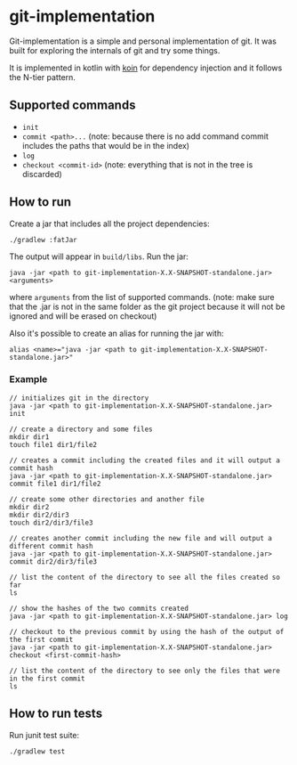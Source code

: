 # git-implementation

Git-implementation is a simple and personal implementation of git. It was built for exploring the internals of git and try some things.

It is implemented in kotlin with [koin](https://github.com/InsertKoinIO/koin) for dependency injection and it follows the N-tier pattern.

## Supported commands

- `init`
- `commit <path>...`
(note: because there is no add command commit includes the paths that would be in the index)
- `log`
- `checkout <commit-id>` 
(note: everything that is not in the tree is discarded)

## How to run

Create a jar that includes all the project dependencies:
```
./gradlew :fatJar
```
The output will appear in `build/libs`.
Run the jar:
```
java -jar <path to git-implementation-X.X-SNAPSHOT-standalone.jar> <arguments>
```

where `arguments` from the list of supported commands.
(note: make sure that the .jar is not in the same folder as the git project because it will not be ignored and will be erased on checkout)

Also it's possible to create an alias for running the jar with:
```
alias <name>="java -jar <path to git-implementation-X.X-SNAPSHOT-standalone.jar>"
```

### Example
```
// initializes git in the directory
java -jar <path to git-implementation-X.X-SNAPSHOT-standalone.jar> init

// create a directory and some files
mkdir dir1
touch file1 dir1/file2

// creates a commit including the created files and it will output a commit hash
java -jar <path to git-implementation-X.X-SNAPSHOT-standalone.jar> commit file1 dir1/file2

// create some other directories and another file
mkdir dir2
mkdir dir2/dir3
touch dir2/dir3/file3

// creates another commit including the new file and will output a different commit hash
java -jar <path to git-implementation-X.X-SNAPSHOT-standalone.jar> commit dir2/dir3/file3

// list the content of the directory to see all the files created so far
ls

// show the hashes of the two commits created
java -jar <path to git-implementation-X.X-SNAPSHOT-standalone.jar> log

// checkout to the previous commit by using the hash of the output of the first commit
java -jar <path to git-implementation-X.X-SNAPSHOT-standalone.jar> checkout <first-commit-hash>

// list the content of the directory to see only the files that were in the first commit
ls
```

## How to run tests
Run junit test suite:
```
./gradlew test
```
